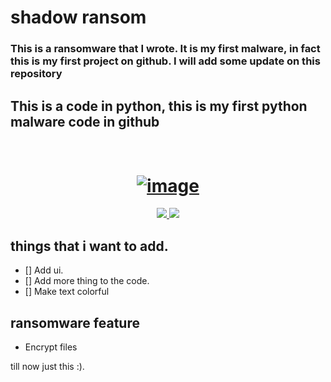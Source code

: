 # shadow ransom

<h3>This is a ransomware that I wrote. It is my first malware, in fact this is my first project on github.
I will add some update on this repository</h3>

<h2>This is a code in python, this is my first python malware code in github</h2>

<h1 align="center">
  <br>
  <a href="https://ibb.co/SR8BLx6"><img src="https://i.ibb.co/YpMhrWN/image.jpg" alt="image" border="0"></a>

</h1>

<p align="center">
  <a href="http://python.org">
    <img src="https://img.shields.io/badge/python-v3.8-blue">
  </a>

  <a href="https://www.microsoft.com/de-de/">
    <img src="https://img.shields.io/badge/platform-Windows 10 | 8.1-red">
  </a>
</p>


## things that i want to add.
- [] Add ui.
- [] Add more thing to the code.
- [] Make text colorful 


## ransomware feature
- Encrypt files

till now just this :). 
